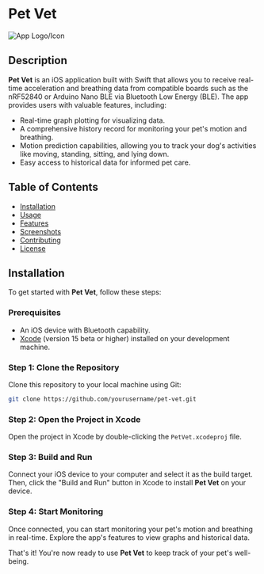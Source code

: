 
# Pet Vet

![App Logo/Icon](link_to_your_app_logo.png)

## Description


**Pet Vet** is an iOS application built with Swift that allows you to receive real-time acceleration and breathing data from compatible boards such as the nRF52840 or Arduino Nano BLE via Bluetooth Low Energy (BLE). The app provides users with valuable features, including:

- Real-time graph plotting for visualizing data.
- A comprehensive history record for monitoring your pet's motion and breathing.
- Motion prediction capabilities, allowing you to track your dog's activities like moving, standing, sitting, and lying down.
- Easy access to historical data for informed pet care.

## Table of Contents

- [Installation](#installation)
- [Usage](#usage)
- [Features](#features)
- [Screenshots](#screenshots)
- [Contributing](#contributing)
- [License](#license)

## Installation

To get started with **Pet Vet**, follow these steps:

### Prerequisites

- An iOS device with Bluetooth capability.
- [Xcode](https://developer.apple.com/xcode/) (version 15 beta or higher) installed on your development machine.

### Step 1: Clone the Repository

Clone this repository to your local machine using Git:

```bash
git clone https://github.com/yourusername/pet-vet.git 
```
### Step 2: Open the Project in Xcode

Open the project in Xcode by double-clicking the `PetVet.xcodeproj` file.

### Step 3: Build and Run

Connect your iOS device to your computer and select it as the build target. Then, click the "Build and Run" button in Xcode to install **Pet Vet** on your device.


### Step 4: Start Monitoring

Once connected, you can start monitoring your pet's motion and breathing in real-time. Explore the app's features to view graphs and historical data.

That's it! You're now ready to use **Pet Vet** to keep track of your pet's well-being.
